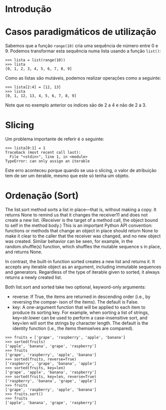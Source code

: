 # Introdução

# Casos paradigmáticos de utilização

Sabemos que a função ```range(10)``` cria uma sequência de número entre 0 e 9. 
Podemos transformar esta sequência numa lista usando a função ```list()```:
```
>>> lista = list(range(10))
>>> lista
[0, 1, 2, 3, 4, 5, 6, 7, 8, 9]
```

Como as listas são mutáveis, podemos realizar operações como a seguinte:

```
>>> lista[2:4] = [12, 13]
>>> lista
[0, 1, 12, 13, 4, 5, 6, 7, 8, 9]
```

Note que no exemplo anterior os índices são de 2 a 4 e não de 2 a 3.

# Slicing

Um problema importante de referir é o seguinte:
```
>>> lista[0:1] = 1
Traceback (most recent call last):
  File "<stdin>", line 1, in <module>
TypeError: can only assign an iterable
```

Este erro aconteceu porque quando se usa o slicing, o valor de atribuição tem de ser um iterable, mesmo que este só tenha um objeto.

# Ordenação (Sort)

The list.sort method sorts a list in place—that is, without making a copy. It returns None to remind us that it changes the receiver11 and does not create a new list. (Receiver is the target of a method call, the object bound to self in the method body.) This is an important Python API convention: functions or methods that change an object in place should return None to make it clear to the caller that the receiver was changed, and no new object was created. Similar behavior can be seen, for example, in the random.shuffle(s) function, which shuffles the mutable sequence s in place, and returns None.

In contrast, the built-in function sorted creates a new list and returns it. It accepts any iterable object as an argument, including immutable sequences and generators. Regardless of the type of iterable given to sorted, it always returns a newly created list.

Both list.sort and sorted take two optional, keyword-only arguments: 
- reverse: If True, the items are returned in descending order (i.e., by reversing the compar‐
ison of the items). The default is False.
- key: A one-argument function that will be applied to each item to produce its sorting key. For example, when sorting a list of strings, key=str.lower can be used to perform a case-insensitive sort, and key=len will sort the strings by character length. The default is the identity function (i.e., the items themselves are compared).

```
>>> fruits = ['grape', 'raspberry', 'apple', 'banana']
>>> sorted(fruits)
['apple', 'banana', 'grape', 'raspberry']
>>> fruits
['grape', 'raspberry', 'apple', 'banana']
>>> sorted(fruits, reverse=True)
['raspberry', 'grape', 'banana', 'apple']
>>> sorted(fruits, key=len)
['grape', 'apple', 'banana', 'raspberry']
>>> sorted(fruits, key=len, reverse=True)
['raspberry', 'banana', 'grape', 'apple']
>>> fruits
['grape', 'raspberry', 'apple', 'banana']
>>> fruits.sort()
>>> fruits
['apple', 'banana', 'grape', 'raspberry']
```